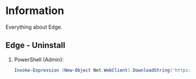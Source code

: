 # Information

Everything about Edge.

## Edge - Uninstall

1. PowerShell (Admin):

   ```powershell
   Invoke-Expression (New-Object Net.WebClient).DownloadString('https://raw.githubusercontent.com/ByKsTv/Everything/main/Windows/Edge/Uninstall.ps1')

   ```
